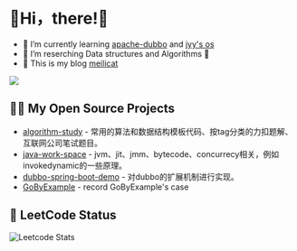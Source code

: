 # 🍔Hi，there!👋
- 🌱 I’m currently learning [apache-dubbo](https://github.com/apache/dubbo) and [jyy's os](https://jyywiki.cn/OS/2024/)
- 🍟 I’m reserching Data structures and Algorithms 🍉
- 🍔 This is my blog [meilicat](https://blog.meilicat.top/)

<p>
  <a href="https://leetcode.cn/u/meilicat/">
    <img src="https://img.shields.io/badge/meilicat-Leetcode-green?style=for-the-badge&logo=leetcode">
  </a>
</p>

## 🤾‍♂️ My Open Source Projects
- [algorithm-study](https://github.com/Iron-Buster/algorithm-study) - 常用的算法和数据结构模板代码、按tag分类的力扣题解、互联网公司笔试题目。
- [java-work-space](https://github.com/Iron-Buster/java-work-space) - jvm、jit、jmm、bytecode、concurrecy相关，例如invokedynamic的一些原理。
- [dubbo-spring-boot-demo](https://github.com/Iron-Buster/dubbo-spring-boot-demo) - 对dubbo的扩展机制进行实现。
- [GoByExample](https://github.com/Iron-Buster/GoByExample) - record GoByExample's case

## 🍔 LeetCode Status

![Leetcode Stats](https://leetcard.jacoblin.cool/meilicat?theme=dark&font=JetBrains%20Mono&ext=heatmap&site=cn)

</table>

